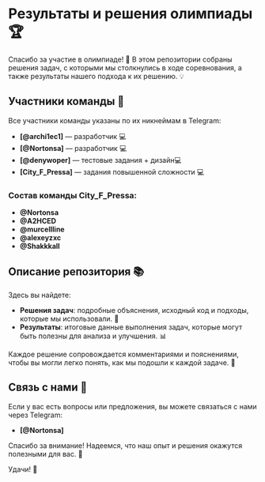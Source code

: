 # Результаты и решения олимпиады 🏆

Спасибо за участие в олимпиаде! 🎉 В этом репозитории собраны решения задач, с которыми мы столкнулись в ходе соревнования, а также результаты нашего подхода к их решению. 💡

## Участники команды 👥
Все участники команды указаны по их никнеймам в Telegram:

- **[@archi1ec1]** — разработчик 💻
- **[@Nortonsa]** — разработчик 💻
- **[@denywoper]** — тестовые задания + дизайн💻
- **[City_F_Pressa]** — задания повышенной сложности 💻

### Состав команды City_F_Pressa:

- **@Nortonsa**
- **@A2HCED**
- **@murcellline**
- **@alexeyzxc**
- **@Shakkkall**

## Описание репозитория 📚

Здесь вы найдете:

- **Решения задач**: подробные объяснения, исходный код и подходы, которые мы использовали. 📝
- **Результаты**: итоговые данные выполнения задач, которые могут быть полезны для анализа и улучшения. 📊

Каждое решение сопровождается комментариями и пояснениями, чтобы вы могли легко понять, как мы подошли к каждой задаче. 🤔

## Связь с нами 📲

Если у вас есть вопросы или предложения, вы можете связаться с нами через Telegram:
- **[@Nortonsa]**

Спасибо за внимание! Надеемся, что наш опыт и решения окажутся полезными для вас. 🌟

Удачи! 🚀
